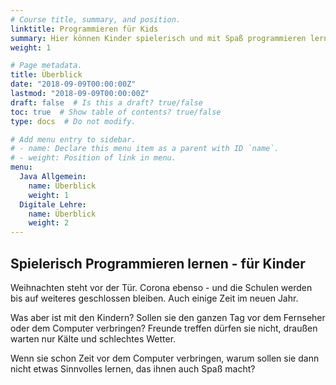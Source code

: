 ```yaml
---
# Course title, summary, and position.
linktitle: Programmieren für Kids
summary: Hier können Kinder spielerisch und mit Spaß programmieren lernen mithilfe einer speziell für Kinder entwickelten Software. Am Ende des Kurses haben sie mehrere kleine Spiele programmiert, die sie ihren Eltern vorführen können.
weight: 1

# Page metadata.
title: Überblick
date: "2018-09-09T00:00:00Z"
lastmod: "2018-09-09T00:00:00Z"
draft: false  # Is this a draft? true/false
toc: true  # Show table of contents? true/false
type: docs  # Do not modify.

# Add menu entry to sidebar.
# - name: Declare this menu item as a parent with ID `name`.
# - weight: Position of link in menu.
menu:
  Java Allgemein:
    name: Überblick
    weight: 1
  Digitale Lehre:
    name: Überblick
    weight: 2
---
```


## Spielerisch Programmieren lernen  - für Kinder

Weihnachten steht vor der Tür. Corona ebenso - und die Schulen werden bis auf weiteres geschlossen bleiben. Auch einige Zeit im neuen Jahr.

Was aber ist mit den Kindern? Sollen sie den ganzen Tag vor dem Fernseher oder dem Computer verbringen? Freunde treffen dürfen sie nicht, draußen warten nur Kälte und schlechtes Wetter.

Wenn sie schon Zeit vor dem Computer verbringen, warum sollen sie dann nicht etwas Sinnvolles lernen, das ihnen auch Spaß macht?


